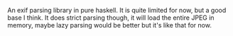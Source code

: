 An exif parsing library in pure haskell. It is quite limited for now, but a good base I think. It does strict parsing though, it will load the entire JPEG in memory, maybe lazy parsing would be better but it's like that for now.
